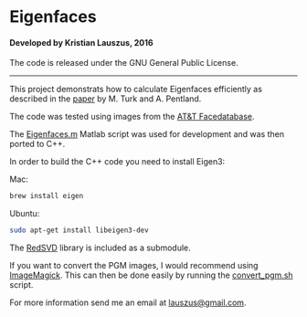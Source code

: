 # Eigenfaces
#### Developed by Kristian Lauszus, 2016

The code is released under the GNU General Public License.
_________

This project demonstrats how to calculate Eigenfaces efficiently as described in the [paper](http://www.face-rec.org/algorithms/PCA/jcn.pdf) by M. Turk and A. Pentland.

The code was tested using images from the [AT&T Facedatabase](http://www.cl.cam.ac.uk/research/dtg/attarchive/facedatabase.html).

The [Eigenfaces.m](Eigenfaces.m) Matlab script was used for development and was then ported to C++.

In order to build the C++ code you need to install Eigen3:

Mac:

```bash
brew install eigen
```

Ubuntu:

```bash
sudo apt-get install libeigen3-dev
```

The [RedSVD](https://github.com/ntessore/redsvd-h) library is included as a submodule.

If you want to convert the PGM images, I would recommend using [ImageMagick](http://www.imagemagick.org). This can then be done easily by running the [convert_pgm.sh](convert_pgm) script.

For more information send me an email at <lauszus@gmail.com>.
